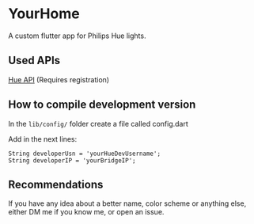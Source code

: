 # YourHome

A custom flutter app for Philips Hue lights.

## Used APIs

[Hue API](https://developers.meethue.com/develop/hue-api/) (Requires registration)

## How to compile development version

In the `lib/config/` folder create a file called config.dart

Add in the next lines:

```
String developerUsn = 'yourHueDevUsername';
String developerIP = 'yourBridgeIP';
```

## Recommendations
If you have any idea about a better name, color scheme or anything else, either DM me if you know me, or open an issue.
